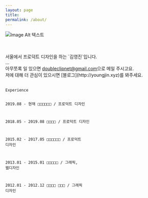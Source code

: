 ```yaml
---
layout: page
title:
permalink: /about/
---
```

![Image Alt 텍스트](https://doubleclip.net/assets/img/profile05.png)

<br>
<br>
서울에서 프로덕트 디자인을 하는 `김영진`입니다.<br>
…<br>
아무쪼록 일 있으면 <a href="mailto:doubleclipnet@gmail.com">doubleclipnet@gmail.com</a>으로 메일 주시고요.<br>
저에 대해 더 관심이 있으시면 [블로그](http://youngjin.xyz)를 봐주세요.
<br>
<br>
<div class="language-ruby highlighter-rouge"><div class="highlight"><pre class="highlight"><code><span class="k">Experience</span>

<span class="nd">2019.08 - 현재     □□□□□□ / 프로덕트 디자인</span>

<span class="nv">2018.05 - 2019.08 □□□□ / 프로덕트 디자인</span>

<span class="vg">2015.02 - 2017.05 □□□□□□ / 프로덕트 디자인</span>

<span class="nb">2013.01 - 2015.01 □□□□□ / 그래픽, 웹디자인</span>

<span class="bp">2012.01 - 2012.12 □□□□ □□□ / 그래픽 디자인</span>
